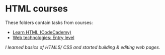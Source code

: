 # HTML courses

These folders contain tasks from courses:
- [Learn HTML (CodeCademy)](https://www.codecademy.com/learn/learn-html)
- [Web technologies: Entry level](https://stepik.org/cert/1904607)

*I learned basics of HTML5/ CSS and started building & editing web pages.*
